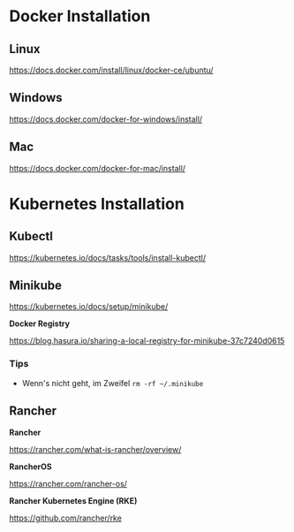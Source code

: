 # Docker Installation

## Linux

https://docs.docker.com/install/linux/docker-ce/ubuntu/

## Windows

https://docs.docker.com/docker-for-windows/install/

## Mac

https://docs.docker.com/docker-for-mac/install/

# Kubernetes Installation

## Kubectl

https://kubernetes.io/docs/tasks/tools/install-kubectl/

## Minikube

https://kubernetes.io/docs/setup/minikube/

**Docker Registry**

https://blog.hasura.io/sharing-a-local-registry-for-minikube-37c7240d0615

### Tips
* Wenn's nicht geht, im Zweifel `rm -rf ~/.minikube`

## Rancher

**Rancher**

https://rancher.com/what-is-rancher/overview/

**RancherOS**

https://rancher.com/rancher-os/

**Rancher Kubernetes Engine (RKE)**

https://github.com/rancher/rke